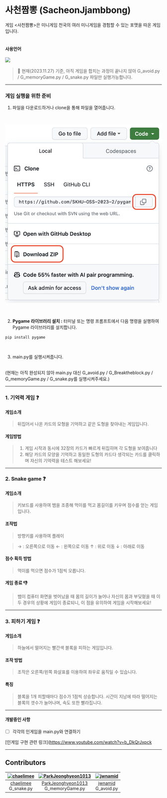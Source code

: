 # 사천짬뽕 (SacheonJjambbong)
게임 <사천짬뽕>은 미니게임 천국의 여러 미니게임을 경험할 수 있는 포맷을 따온 게임 입니다.
<br>
<br>

#### 사용언어 
  <img src="https://img.shields.io/badge/python-3776AB?style=for-the-badge&logo=python&logoColor=white"> 
  <br>

> 🚨 현재(2023.11.27) 기준, 아직 게임을 합치는 과정이 끝나지 않아 G_avoid.py / G_memoryGame.py / G_snake.py 파일만 실행가능합니다. 
---
### 게임 실행을 위한 준비


1. 파일을 다운로드하거나 clone을 통해 파일을 열어줍니다.
<br>

  ![ready1](image/ready1.png)

  <br>
 
 2. **Pygame 라이브러리 설치 :** 터미널 또는 명령 프롬프트에서 다음 명령을 실행하여 Pygame 라이브러리를 설치합니다.

  ```
  pip install pygame
  ```  
  <br>

3. main.py를 실행시켜줍니다. 
<br>
(현재는 아직 완성되지 않아 main.py 대신 G_avoid.py / G_Breaktheblock.py / G_memoryGame.py / G_snake.py를 실행시켜주세요.)
<br>



___
### 1. 기억력 게임 :question:
#### 게임소개
> 뒤집어서 나온 카드의 모형을 기억하고 같은 도형을 찾아내는 게임입니다.

#### 게임방법
> 1. 게임 시작과 동시에 32장의 카드가 빠르게 뒤집히며 각 도형을 보여줍니다
> 2. 해당 카드의 모양을 기억하고 동일한 도형의 카드다 생각되는 카드를 클릭하며 자신의 기억력을 테스트 해보세요!

___

### 2. Snake game :question:
#### 게임소개
> 키보드를 사용하여 뱀을 조종해 먹이를 먹고 몸길이를 키우며 점수를 얻는 게임입니다.

#### 조작법
>방향키를 사용하여 플레이


>→ : 오른쪽으로 이동
← : 왼쪽으로 이동
↑ : 위로 이동
↓ : 아래로 이동


#### 점수 획득 방법
> 먹이를 먹으면 점수가 1점씩 오릅니다.


#### 게임 종료 :thumbsdown:
> 뱀이 컴퓨터 화면을 벗어났을 때
> 몸의 길이가 늘어나 자신의 몸과 부딪혔을 때 
이 두 경우의 상황에 게임이 종료되니, 이 점을 유의하여 게임을 시작해보세요!

___

### 3. 피하기 게임 :question:

#### 게임소개
> 하늘에서 떨어지는 빨간색 블록을 피하는 게임입니다.


#### 조작 방법
> 조작은 오른쪽/왼쪽 화살표를 이용하여 좌우로 움직일 수 있습니다.


#### 특징
> 블록을 1개 피할때마다 점수가 1점씩 상승합니다.
> 시간이 지남에 따라 떨어지는 블록의 갯수가 늘어나며, 속도 또한 빨라집니다.

___



#### 개발중인 사항
- [ ] 각각의 인게임을 main.py와 연결하기

[인게임 구현 관련 링크](https://www.youtube.com/watch?v=b_DkQrJxpck  


___
## Contributors


| [![chaelimee](https://github.com/chaelimee.png)](https://github.com/chaelimee) | [![ParkJeonghyeon1013](https://github.com/ParkJeonghyeon1013.png)](https://github.com/ParkJeonghyeon1013) | [![jwnamid](https://github.com/jwnamid.png)](https://github.com/jwnamid) | 
| :------------------------------------------------------------------------: | :--------------------------------------------------------------------------: | :-------------------------------------------------------------------------------: | 
|[chaelimee](https://github.com/chaelimee)<br>G_snake.py|        [ParkJeonghyeon1013](https://github.com/ParkJeonghyeon1013)<br>G_memoryGame.py|[jwnamid](https://github.com/jwnamid)<br>G_avoid.py|

